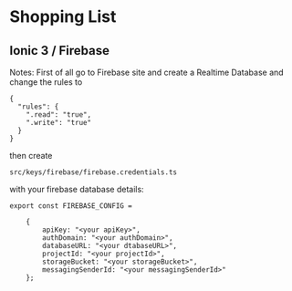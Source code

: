 # Shopping List
## Ionic 3 / Firebase

Notes: 
First of all go to Firebase site and create a Realtime Database and change the rules to

	{
	  "rules": {
	    ".read": "true",
	    ".write": "true"
	  }
	}

then create 

	src/keys/firebase/firebase.credentials.ts
	
with your firebase database details:

	export const FIREBASE_CONFIG =
	
		{
			apiKey: "<your apiKey>",
			authDomain: "<your authDomain>",
			databaseURL: "<your dtabaseURL>",
			projectId: "<your projectId>",
			storageBucket: "<your storageBucket>",
			messagingSenderId: "<your messagingSenderId>"
		};

